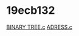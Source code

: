 # 19ecb132

[BINARY TREE.c](https://github.com/anirudh2383/19ecb132/blob/main/BINARY%20TREE.c)
[ADRESS.c](https://github.com/anirudh2383/19ecb132/blob/main/adress.c)
